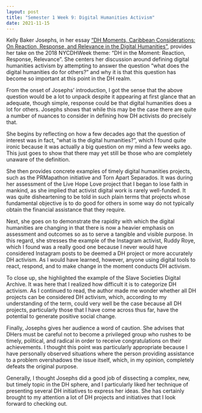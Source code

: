 ```yaml
---
layout: post
title: "Semester 1 Week 9: Digital Humanities Activism"
date: 2021-11-15
---
```

Kelly Baker Josephs, in her essay [“DH Moments, Caribbean Considerations: On Reaction, Response, and Relevance in the Digital Humanities”][Josephs-ref], provides her take on the 2018 NYCDHWeek theme: “DH in the Moment: Reaction, Response, Relevance”. She centers her discussion around defining digital humanities activism by attempting to answer the question “what does the digital humanities do for others?” and why it is that this question has become so important at this point in the DH realm.

From the onset of Josephs’ introduction, I got the sense that the above question would be a lot to unpack despite it appearing at first glance that an adequate, though simple, response could be that digital humanities does a lot for others. Josephs shows that while this may be the case there are quite a number of nuances to consider in defining how DH activists do precisely that.

She begins by reflecting on how a few decades ago that the question of interest was in fact, “what is the digital humanities?”, which I found quite ironic because it was actually a big question on my mind a few weeks ago. This just goes to show that there may yet still be those who are completely unaware of the definition.

She then provides concrete examples of timely digital humanities projects, such as the PRMapathon initiative and Torn Apart Separados. It was during her assessment of the Live Hope Love project that I began to lose faith in mankind, as she implied that activist digital work is rarely well-funded. It was quite disheartening to be told in such plain terms that projects whose fundamental objective is to do good for others in some way do not typically obtain the financial assistance that they require.

Next, she goes on to demonstrate the rapidity with which the digital humanities are changing in that there is now a heavier emphasis on assessment and outcomes so as to serve a tangible and visible purpose. In this regard, she stresses the example of the Instagram activist, Ruddy Roye, which I found was a really good one because I never would have considered Instagram posts to be deemed a DH project or more accurately DH activism. As I would have learned, however, anyone using digital tools to react, respond, and to make change in the moment conducts DH activism.

To close up, she highlighted the example of the Slave Societies Digital Archive. It was here that I realized how difficult it is to categorize DH activism. As I continued to read, the author made me wonder whether all DH projects can be considered DH activism, which, according to my understanding of the term, could very well be the case because all DH projects, particularly those that I have come across thus far, have the potential to generate positive social change.

Finally, Josephs gives her audience a word of caution. She advises that DHers must be careful not to become a privileged group who rushes to be timely, political, and radical in order to receive congratulations on their achievements. I thought this point was particularly appropriate because I have personally observed situations where the person providing assistance to a problem overshadows the issue itself, which, in my opinion, completely defeats the original purpose.

Generally, I thought Josephs did a good job of dissecting a complex, new, but timely topic in the DH sphere, and I particularly liked her technique of presenting several DH initiatives to express her ideas. She has certainly brought to my attention a lot of DH projects and initiatives that I look forward to checking out.

[Josephs-ref]: http://www.digitalhumanities.org/dhq/vol/13/3/000427/000427.html
